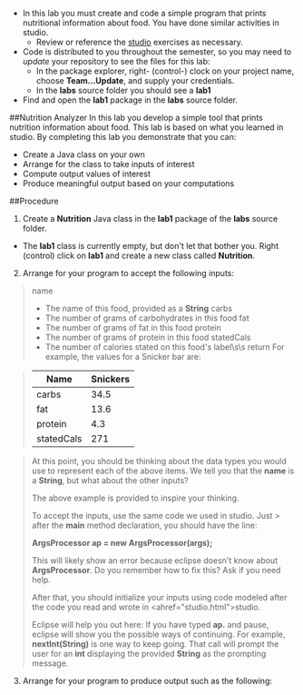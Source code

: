 * In this lab you must create and code a simple program that prints
nutritional information about food.  You have done similar activities
in studio.
  * Review or reference the <a href="studio.html">studio</a> exercises
  as necessary.
* Code is distributed to you throughout the semester, so you may
  need to *update* your repository to see the files for this lab:
  * In the package explorer, right- (control-) clock on your project
  name, choose **Team&hellip;Update**, and supply your credentials.
  * In the **labs** source folder you should see a **lab1**
* Find and open the **lab1** package in the **labs** source folder.

##Nutrition Analyzer
In this lab you develop a simple tool that prints nutrition information about food. This lab is based on what you learned in studio. By completing this lab you demonstrate that you can:

* Create a Java class on your own
* Arrange for the class to take inputs of interest
* Compute output values of interest
* Produce meaningful output based on your computations


##Procedure
1. Create a **Nutrition** Java class in the **lab1** package of the **labs** source folder.
  * The **lab1** class is currently empty, but don't let that bother you.  Right (control) click on **lab1** and create a new class called **Nutrition**.
2. Arrange for your program to accept the following inputs:
  > name
  >  * The name of this food, provided as a **String**
  > carbs
  >  * The number of grams of carbohydrates in this food
  > fat
  >  * The number of grams of fat in this food
  > protein
  >  * The number of grams of protein in this food
  > statedCals
  >  * The number of calories stated on this food's label\s\s return
  > For example, the values for a Snicker bar are:

  > | Name          | Snickers      |
  > | ------------- |-------------  |
  > | carbs         | 34.5          |
  > | fat           | 13.6          |
  > | protein       | 4.3           |
  > | statedCals    | 271           |

  > At this point, you should be thinking about the data types you would use to represent each of the above
  items.  We tell you that the **name** is a **String**, but what about the other inputs?
  >
  > The above example is provided to inspire your thinking.
  >
  > To accept the inputs, use the same code we used in studio.  Just > after the **main** method declaration,
  > you should have the line:
  >
  > **ArgsProcessor ap = new ArgsProcessor(args);**
  >
  > This will likely show an error because eclipse doesn't know about **ArgsProcessor**.  Do you remember how to
  > fix this?  Ask if you need help.
  >
  > After that, you should initialize your inputs using code modeled after the code you read and wrote in <ahref="studio.html">studio</a>.
  >
  > Eclipse will help you out here:  If you have typed **ap.** and pause, eclipse will show you the possible
  > ways of continuing.  For example, **nextInt(String)** is one way to keep going.  That call will prompt
  > the user for an **int** displaying the provided **String** as the prompting message.

3. Arrange for your program to produce output such as the following:
